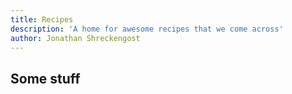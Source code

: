 ```yaml
---
title: Recipes
description: 'A home for awesome recipes that we come across'
author: Jonathan Shreckengost
---
```


## Some stuff

